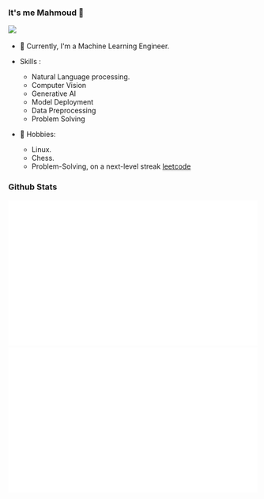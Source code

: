 ### It's me Mahmoud 👋


![](https://komarev.com/ghpvc/?username=Mahmoud-ghareeb&color=green)

- 🔭 Currently, I'm a Machine Learning Engineer.

- Skills : 
  - Natural Language processing.
  - Computer Vision
  - Generative AI
  - Model Deployment
  - Data Preprocessing
  - Problem Solving
  
- 💬 Hobbies:
  - Linux.
  - Chess.
  - Problem-Solving, on a next-level streak [leetcode](https://leetcode.com/mahmoudghareeb11111/)    

### Github Stats
<a>

  ![](https://github.com/Mahmoud-ghareeb/Mahmoud-ghareeb/blob/master/generated/overview.svg)
  ![](https://github.com/Mahmoud-ghareeb/Mahmoud-ghareeb/blob/master/generated/languages.svg)
 
</a>
